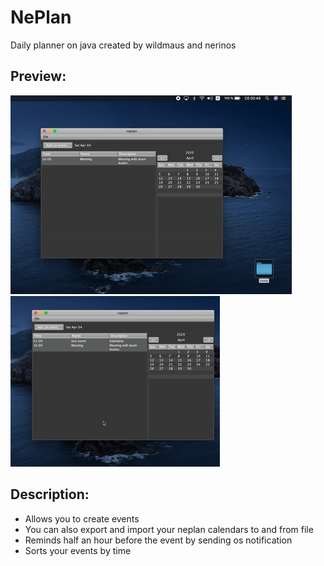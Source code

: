 # NePlan
Daily planner on java created by wildmaus and nerinos

## Preview:
![](preview1.gif)
![](preview2.gif)


## Description:
* Allows you to create events
* You can also export and import your neplan calendars to and from file
* Reminds half an hour before the event by sending os notification
* Sorts your events by time

